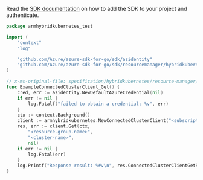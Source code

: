 Read the [SDK documentation](https://github.com/Azure/azure-sdk-for-go/blob/sdk%2Fresourcemanager%2Fhybridkubernetes%2Farmhybridkubernetes%2Fv0.2.1/sdk/resourcemanager/hybridkubernetes/armhybridkubernetes/README.md) on how to add the SDK to your project and authenticate.

```go
package armhybridkubernetes_test

import (
	"context"
	"log"

	"github.com/Azure/azure-sdk-for-go/sdk/azidentity"
	"github.com/Azure/azure-sdk-for-go/sdk/resourcemanager/hybridkubernetes/armhybridkubernetes"
)

// x-ms-original-file: specification/hybridkubernetes/resource-manager/Microsoft.Kubernetes/stable/2021-10-01/examples/GetClusterExample.json
func ExampleConnectedClusterClient_Get() {
	cred, err := azidentity.NewDefaultAzureCredential(nil)
	if err != nil {
		log.Fatalf("failed to obtain a credential: %v", err)
	}
	ctx := context.Background()
	client := armhybridkubernetes.NewConnectedClusterClient("<subscription-id>", cred, nil)
	res, err := client.Get(ctx,
		"<resource-group-name>",
		"<cluster-name>",
		nil)
	if err != nil {
		log.Fatal(err)
	}
	log.Printf("Response result: %#v\n", res.ConnectedClusterClientGetResult)
}
```
